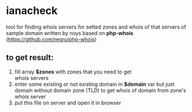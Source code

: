ianacheck
=========

tool for finding whois servers for setted zones and whois of that servers of sample domain
written by noys
based on **php-whois** (https://github.com/regru/php-whois)   

to get result:
--------------   
1. fill array **$zones** with zones that you need to get    
  whois servers   
2. enter some existing or not existing domain in **$domain** var 
  but just domain without domain zone (TLD) to get whois
  of domain from zone's whois server
3. put this file on server and open it in browser
